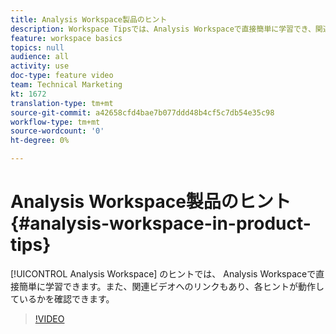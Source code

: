 ```yaml
---
title: Analysis Workspace製品のヒント
description: Workspace Tipsでは、Analysis Workspaceで直接簡単に学習でき、関連ビデオへのリンクがあり、実行中の各ヒントを確認できます。
feature: workspace basics
topics: null
audience: all
activity: use
doc-type: feature video
team: Technical Marketing
kt: 1672
translation-type: tm+mt
source-git-commit: a42658cfd4bae7b077ddd48b4cf5c7db54e35c98
workflow-type: tm+mt
source-wordcount: '0'
ht-degree: 0%

---
```



# Analysis Workspace製品のヒント {#analysis-workspace-in-product-tips}

[!UICONTROL Analysis Workspace] のヒントでは、 Analysis Workspaceで直接簡単に学習できます。また、関連ビデオへのリンクもあり、各ヒントが動作しているかを確認できます。

>[!VIDEO](https://video.tv.adobe.com/v/23135/?quality=12)
